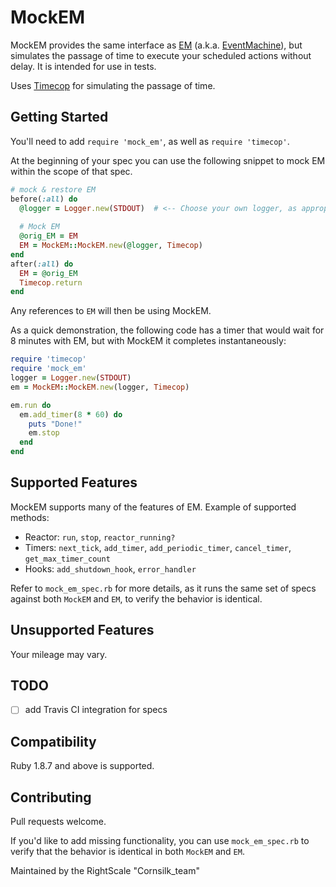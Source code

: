 # MockEM

MockEM provides the same interface as [EM](https://github.com/eventmachine/eventmachine/) (a.k.a. [EventMachine](https://github.com/eventmachine/eventmachine/)), but simulates the passage of time to execute your 
scheduled actions without delay. It is intended for use in tests.

Uses [Timecop](https://github.com/travisjeffery/timecop) for simulating the passage of time.

## Getting Started
You'll need to add `require 'mock_em'`, as well as `require 'timecop'`.

At the beginning of your spec you can use the following snippet to mock EM within the scope of that spec.

```ruby
# mock & restore EM
before(:all) do
  @logger = Logger.new(STDOUT)  # <-- Choose your own logger, as appropriate
    
  # Mock EM
  @orig_EM = EM
  EM = MockEM::MockEM.new(@logger, Timecop)
end
after(:all) do
  EM = @orig_EM
  Timecop.return
end
```

Any references to `EM` will then be using MockEM.

As a quick demonstration, the following code has a timer that would wait for 8 minutes with EM, but with MockEM it completes instantaneously:
 
```ruby
require 'timecop'
require 'mock_em'
logger = Logger.new(STDOUT)
em = MockEM::MockEM.new(logger, Timecop)

em.run do
  em.add_timer(8 * 60) do
    puts "Done!"
    em.stop
  end
end    
```

## Supported Features
MockEM supports many of the features of EM. Example of supported methods:

  - Reactor: `run`, `stop`, `reactor_running?`
  - Timers: `next_tick`, `add_timer`, `add_periodic_timer`, `cancel_timer`, `get_max_timer_count`
  - Hooks: `add_shutdown_hook`, `error_handler`

Refer to `mock_em_spec.rb` for more details, as it runs the same set of specs against both `MockEM` and `EM`,
to verify the behavior is identical.

## Unsupported Features
Your mileage may vary.

## TODO
  - [ ] add Travis CI integration for specs

## Compatibility
Ruby 1.8.7 and above is supported.

## Contributing
Pull requests welcome.

If you'd like to add missing functionality, you can use `mock_em_spec.rb` to verify that the behavior is identical in both `MockEM` and `EM`. 

Maintained by the RightScale "Cornsilk_team"

